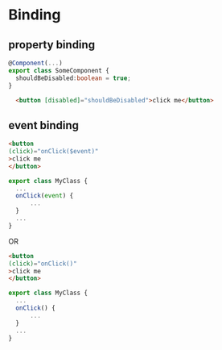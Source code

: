 # Binding

## property binding

```ts
@Component(...)
export class SomeComponent {
  shouldBeDisabled:boolean = true;
}
```

```html
  <button [disabled]="shouldBeDisabled">click me</button>
```

## event binding

```html
<button
(click)="onClick($event)"
>click me
</button>
```

```ts
export class MyClass {
  ...
  onClick(event) {
      ...
  }
  ...
}
```

OR

```html
<button
(click)="onClick()"
>click me
</button>
```

```ts
export class MyClass {
  ...
  onClick() {
      ...
  }
  ...
}
```
